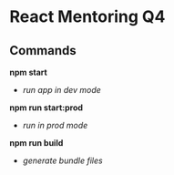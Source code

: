 # React Mentoring Q4

## Commands
**npm start**
 - *run app in dev mode*

**npm run start:prod**
 - *run in prod mode*

**npm run build**
 - *generate bundle files*